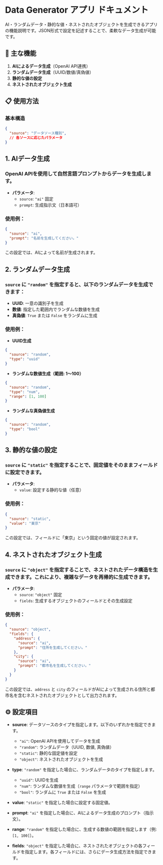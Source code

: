 # Data Generator アプリ ドキュメント

AI・ランダムデータ・静的な値・ネストされたオブジェクトを生成できるアプリの機能説明です。JSON形式で設定を記述することで、柔軟なデータ生成が可能です。

## 🚀 主な機能
1. **AIによるデータ生成**（OpenAI API連携）
2. **ランダムデータ生成**（UUID/数値/真偽値）
3. **静的な値の設定**
4. **ネストされたオブジェクト生成**

## 📋 使用方法
### 基本構造
```json
{
  "source": "データソース種別",
  // 各ソースに応じたパラメータ
}
```
## 1. AIデータ生成
### OpenAI APIを使用して自然言語プロンプトからデータを生成します。

- **パラメータ**:
  - `source`: `"ai"` 固定
  - `prompt`: 生成指示文（日本語可）

### 使用例：
```json
{
  "source": "ai",
  "prompt": "名前を生成してください。"
}
```
この設定では、AIによって名前が生成されます。

## 2. ランダムデータ生成
### `source` に `"random"` を指定すると、以下のランダムデータを生成できます：

- **UUID**: 一意の識別子を生成
- **数値**: 指定した範囲内でランダムな数値を生成
- **真偽値**: `True` または `False` をランダムに生成

### 使用例：

- **UUID生成**
```json
{
  "source": "random",
  "type": "uuid"
}
```

- **ランダムな数値生成（範囲: 1〜100）**
```json
{
  "source": "random",
  "type": "num",
  "range": [1, 100]
}
```

- **ランダムな真偽値生成**
```json
{
  "source": "random",
  "type": "bool"
}
```

## 3. 静的な値の設定
### `source` に `"static"` を指定することで、固定値をそのままフィールドに設定できます。

- **パラメータ**:
  - `value`: 設定する静的な値（任意）

### 使用例：
```json
{
  "source": "static",
  "value": "東京"
}
```
この設定では、フィールドに「東京」という固定の値が設定されます。

## 4. ネストされたオブジェクト生成
### `source` に `"object"` を指定することで、ネストされたデータ構造を生成できます。これにより、複雑なデータを再帰的に生成できます。

- **パラメータ**:
  - `source`: `"object"` 固定
  - `fields`: 生成するオブジェクトのフィールドとその生成設定

### 使用例：
```json
{
  "source": "object",
  "fields": {
    "address": {
      "source": "ai",
      "prompt": "住所を生成してください。"
    },
    "city": {
      "source": "ai",
      "prompt": "都市名を生成してください。"
    }
  }
}
```
この設定では、`address` と `city` のフィールドがAIによって生成される住所と都市名を含むネストされたオブジェクトとして出力されます。

## ⚙️ 設定項目

- **source**: データソースのタイプを指定します。以下のいずれかを指定できます。
  - `"ai"`: OpenAI APIを使用してデータを生成
  - `"random"`: ランダムデータ（UUID, 数値, 真偽値）
  - `"static"`: 静的な固定値を設定
  - `"object"`: ネストされたオブジェクトを生成

- **type**: `"random"` を指定した場合に、ランダムデータのタイプを指定します。
  - `"uuid"`: UUIDを生成
  - `"num"`: ランダムな数値を生成（`range` パラメータで範囲を指定）
  - `"bool"`: ランダムに `True` または `False` を生成

- **value**: `"static"` を指定した場合に設定する固定値。

- **prompt**: `"ai"` を指定した場合に、AIによるデータ生成のプロンプト（指示文）。

- **range**: `"random"` を指定した場合に、生成する数値の範囲を指定します（例: `[1, 100]`）。

- **fields**: `"object"` を指定した場合に、ネストされたオブジェクトの各フィールドを指定します。各フィールドには、さらにデータ生成方法を指定できます。

